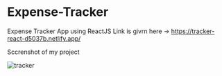 # Expense-Tracker
Expense Tracker App using ReactJS
Link is givrn here -> https://tracker-react-d5037b.netlify.app/

Sccrenshot of my project

![tracker](https://user-images.githubusercontent.com/78073395/171055597-e2a3d256-7aae-4899-b391-8cac12d76976.png)
